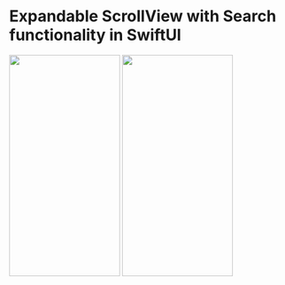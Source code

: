 # Expandable ScrollView with Search functionality in SwiftUI

<img src="https://user-images.githubusercontent.com/6469823/112724666-793f5180-8f3a-11eb-8bf7-63a6468f3cf4.png" data-canonical-src="https://user-images.githubusercontent.com/6469823/112724666-793f5180-8f3a-11eb-8bf7-63a6468f3cf4.png" width="200" height="400" /> <img src="https://user-images.githubusercontent.com/6469823/112724499-bce58b80-8f39-11eb-8f08-d30c2c4f2a05.png" data-canonical-src="https://user-images.githubusercontent.com/6469823/112724499-bce58b80-8f39-11eb-8f08-d30c2c4f2a05.png" width="200" height="400" />



